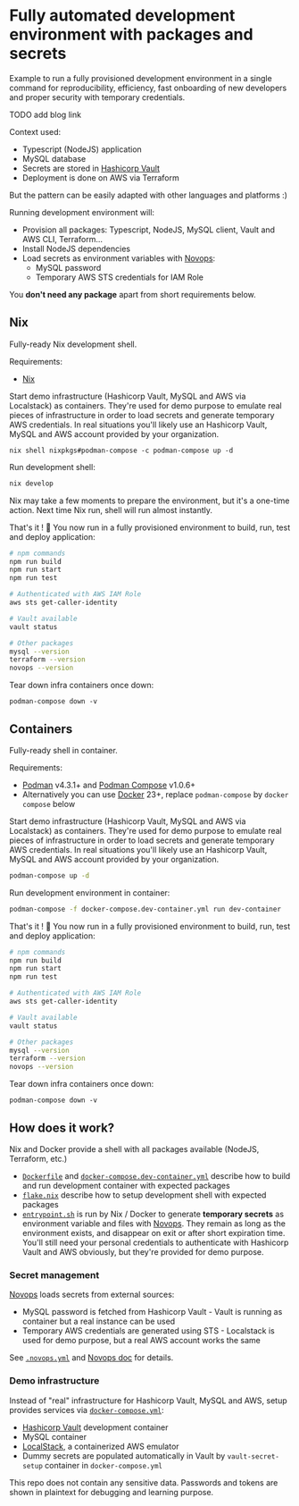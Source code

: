 # Fully automated development environment with packages and secrets

Example to run a fully provisioned development environment in a single command for reproducibility, efficiency, fast onboarding of new developers and proper security with temporary credentials. 

TODO add blog link

Context used:
- Typescript (NodeJS) application
- MySQL database
- Secrets are stored in [Hashicorp Vault](https://www.vaultproject.io/)
- Deployment is done on AWS via Terraform

But the pattern can be easily adapted with other languages and platforms :)

Running development environment will:

- Provision all packages: Typescript, NodeJS, MySQL client, Vault and AWS CLI, Terraform...
- Install NodeJS dependencies 
- Load secrets as environment variables with [Novops](https://github.com/PierreBeucher/novops):
  - MySQL password
  - Temporary AWS STS credentials for IAM Role

You **don't need any package** apart from short requirements below. 

## Nix

Fully-ready Nix development shell. 

Requirements:

- [Nix](https://nixos.org/)

Start demo infrastructure (Hashicorp Vault, MySQL and AWS via Localstack) as containers. They're used for demo purpose to emulate real pieces of infrastructure in order to load secrets and generate temporary AWS credentials. In real situations you'll likely use an Hashicorp Vault, MySQL and AWS account provided by your organization.

```
nix shell nixpkgs#podman-compose -c podman-compose up -d
```

Run development shell:

```sh
nix develop
```

Nix may take a few moments to prepare the environment, but it's a one-time action. Next time Nix run, shell will run almost instantly. 

That's it ! 🥳 You now run in a fully provisioned environment to build, run, test and deploy application:

```sh
# npm commands
npm run build
npm run start
npm run test

# Authenticated with AWS IAM Role
aws sts get-caller-identity

# Vault available
vault status

# Other packages
mysql --version
terraform --version
novops --version
```

Tear down infra containers once down:

```
podman-compose down -v
```

## Containers

Fully-ready shell in container. 

Requirements:

- [Podman](https://podman.io/) v4.3.1+ and [Podman Compose](https://github.com/ontainers/podman-compose) v1.0.6+
- Alternatively you can use [Docker](https://www.docker.com/) 23+, replace `podman-compose` by `docker compose` below

Start demo infrastructure (Hashicorp Vault, MySQL and AWS via Localstack) as containers. They're used for demo purpose to emulate real pieces of infrastructure in order to load secrets and generate temporary AWS credentials. In real situations you'll likely use an Hashicorp Vault, MySQL and AWS account provided by your organization.

```sh
podman-compose up -d
```

Run development environment in container:

```sh
podman-compose -f docker-compose.dev-container.yml run dev-container
```

That's it ! 🥳 You now run in a fully provisioned environment to build, run, test and deploy application:

```sh
# npm commands
npm run build
npm run start
npm run test

# Authenticated with AWS IAM Role
aws sts get-caller-identity

# Vault available
vault status

# Other packages
mysql --version
terraform --version
novops --version
```

Tear down infra containers once down:

```
podman-compose down -v
```

## How does it work?

Nix and Docker provide a shell with all packages available (NodeJS, Terraform, etc.)
- [`Dockerfile`](./Dockerfile) and [`docker-compose.dev-container.yml`](./docker-compose.yml) describe how to build and run development container with expected packages
- [`flake.nix`](./flake.nix) describe how to setup development shell with expected packages
- [`entrypoint.sh`](./entrypoint.sh) is run by Nix / Docker to generate **temporary secrets** as environment variable and files with [Novops](https://github.com/PierreBeucher/novops). They remain as long as the environment exists, and disappear on exit or after short expiration time. You'll still need your personal credentials to authenticate with Hashicorp Vault and AWS obviously, but they're provided for demo purpose. 

### Secret management

[Novops](https://github.com/PierreBeucher/novops) loads secrets from external sources: 
  - MySQL password is fetched from Hashicorp Vault - Vault is running as container but a real instance can be used
  - Temporary AWS credentials are generated using STS - Localstack is used for demo purpose, but a real AWS account works the same
  
See [`.novops.yml`](./.novops.yml) and [Novops doc](https://pierrebeucher.github.io/novops/intro.html) for details. 
 
### Demo infrastructure

Instead of "real" infrastructure for Hashicorp Vault, MySQL and AWS, setup provides services via [`docker-compose.yml`](./docker-compose.yml):

- [Hashicorp Vault](https://www.vaultproject.io/) development container
- MySQL container
- [LocalStack](https://localstack.cloud/), a containerized AWS emulator
- Dummy secrets are populated automatically in Vault by `vault-secret-setup` container in `docker-compose.yml`

This repo does not contain any sensitive data. Passwords and tokens are shown in plaintext for debugging and learning purpose. 